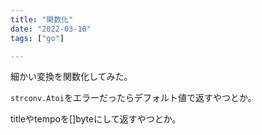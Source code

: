 ```yaml
---
title: "関数化"
date: "2022-03-10"
tags: ["go"]

---
```


細かい変換を関数化してみた。

`strconv.Atoi`をエラーだったらデフォルト値で返すやつとか。

titleやtempoを[]byteにして返すやつとか。
